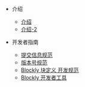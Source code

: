 * 介绍
    * [介绍]()
    * [介绍-2]()

* 开发者指南
    * [提交信息规范](dev/update.md)
    * [版本号规范](dev/vers.md)
    * [Blockly 块定义 开发规范](dev/block.md)
    * [Blockly 开发者工具](dev/blockly-developer-tools.md)